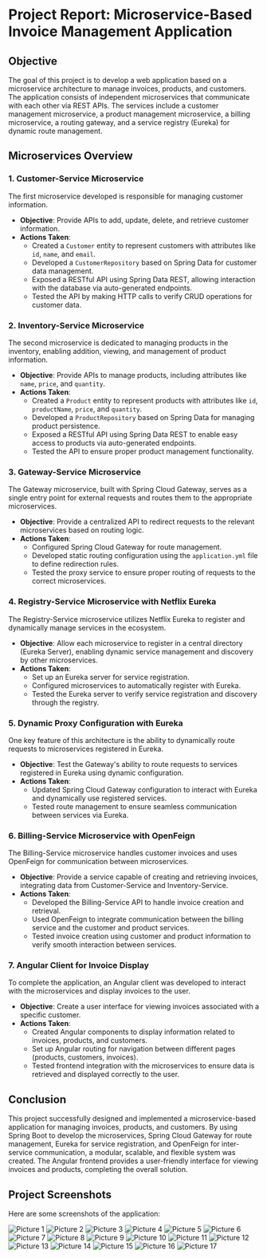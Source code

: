 # Project Report: Microservice-Based Invoice Management Application

## Objective
The goal of this project is to develop a web application based on a microservice architecture to manage invoices, products, and customers. The application consists of independent microservices that communicate with each other via REST APIs. The services include a customer management microservice, a product management microservice, a billing microservice, a routing gateway, and a service registry (Eureka) for dynamic route management.

## Microservices Overview

### 1. Customer-Service Microservice
The first microservice developed is responsible for managing customer information.

- **Objective**: Provide APIs to add, update, delete, and retrieve customer information.
- **Actions Taken**:
  - Created a `Customer` entity to represent customers with attributes like `id`, `name`, and `email`.
  - Developed a `CustomerRepository` based on Spring Data for customer data management.
  - Exposed a RESTful API using Spring Data REST, allowing interaction with the database via auto-generated endpoints.
  - Tested the API by making HTTP calls to verify CRUD operations for customer data.

### 2. Inventory-Service Microservice
The second microservice is dedicated to managing products in the inventory, enabling addition, viewing, and management of product information.

- **Objective**: Provide APIs to manage products, including attributes like `name`, `price`, and `quantity`.
- **Actions Taken**:
  - Created a `Product` entity to represent products with attributes like `id`, `productName`, `price`, and `quantity`.
  - Developed a `ProductRepository` based on Spring Data for managing product persistence.
  - Exposed a RESTful API using Spring Data REST to enable easy access to products via auto-generated endpoints.
  - Tested the API to ensure proper product management functionality.

### 3. Gateway-Service Microservice
The Gateway microservice, built with Spring Cloud Gateway, serves as a single entry point for external requests and routes them to the appropriate microservices.

- **Objective**: Provide a centralized API to redirect requests to the relevant microservices based on routing logic.
- **Actions Taken**:
  - Configured Spring Cloud Gateway for route management.
  - Developed static routing configuration using the `application.yml` file to define redirection rules.
  - Tested the proxy service to ensure proper routing of requests to the correct microservices.

### 4. Registry-Service Microservice with Netflix Eureka
The Registry-Service microservice utilizes Netflix Eureka to register and dynamically manage services in the ecosystem.

- **Objective**: Allow each microservice to register in a central directory (Eureka Server), enabling dynamic service management and discovery by other microservices.
- **Actions Taken**:
  - Set up an Eureka server for service registration.
  - Configured microservices to automatically register with Eureka.
  - Tested the Eureka server to verify service registration and discovery through the registry.

### 5. Dynamic Proxy Configuration with Eureka
One key feature of this architecture is the ability to dynamically route requests to microservices registered in Eureka.

- **Objective**: Test the Gateway's ability to route requests to services registered in Eureka using dynamic configuration.
- **Actions Taken**:
  - Updated Spring Cloud Gateway configuration to interact with Eureka and dynamically use registered services.
  - Tested route management to ensure seamless communication between services via Eureka.

### 6. Billing-Service Microservice with OpenFeign
The Billing-Service microservice handles customer invoices and uses OpenFeign for communication between microservices.

- **Objective**: Provide a service capable of creating and retrieving invoices, integrating data from Customer-Service and Inventory-Service.
- **Actions Taken**:
  - Developed the Billing-Service API to handle invoice creation and retrieval.
  - Used OpenFeign to integrate communication between the billing service and the customer and product services.
  - Tested invoice creation using customer and product information to verify smooth interaction between services.

### 7. Angular Client for Invoice Display
To complete the application, an Angular client was developed to interact with the microservices and display invoices to the user.

- **Objective**: Create a user interface for viewing invoices associated with a specific customer.
- **Actions Taken**:
  - Created Angular components to display information related to invoices, products, and customers.
  - Set up Angular routing for navigation between different pages (products, customers, invoices).
  - Tested frontend integration with the microservices to ensure data is retrieved and displayed correctly to the user.

## Conclusion
This project successfully designed and implemented a microservice-based application for managing invoices, products, and customers. By using Spring Boot to develop the microservices, Spring Cloud Gateway for route management, Eureka for service registration, and OpenFeign for inter-service communication, a modular, scalable, and flexible system was created. The Angular frontend provides a user-friendly interface for viewing invoices and products, completing the overall solution.

## Project Screenshots

Here are some screenshots of the application:

![Picture 1](Pictures/Picture1.png)
![Picture 2](Pictures/Picture2.png)
![Picture 3](Pictures/Picture3.png)
![Picture 4](Pictures/Picture4.png)
![Picture 5](Pictures/Picture5.png)
![Picture 6](Pictures/Picture6.png)
![Picture 7](Pictures/Picture7.png)
![Picture 8](Pictures/Picture8.png)
![Picture 9](Pictures/Picture9.png)
![Picture 10](Pictures/Picture10.png)
![Picture 11](Pictures/Picture11.png)
![Picture 12](Pictures/Picture12.png)
![Picture 13](Pictures/Picture13.png)
![Picture 14](Pictures/Picture14.png)
![Picture 15](Pictures/Picture15.png)
![Picture 16](Pictures/Picture16.png)
![Picture 17](Pictures/Picture17.png)


